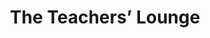 ---
title: "The Teachers’ Lounge"
year: 2023
rating: 3.5
stars: "★★★½"
rewatched: false
permalink: "the-teachers-lounge-2023"
watched_on: 2024-02-18
---